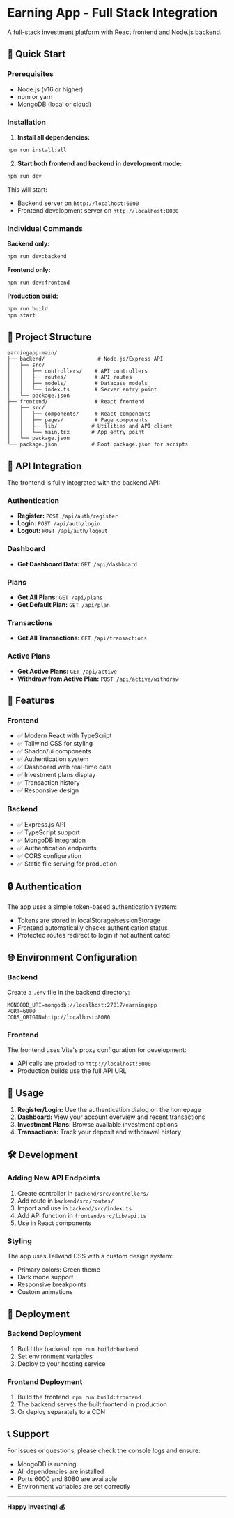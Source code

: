 # Earning App - Full Stack Integration

A full-stack investment platform with React frontend and Node.js backend.

## 🚀 Quick Start

### Prerequisites
- Node.js (v16 or higher)
- npm or yarn
- MongoDB (local or cloud)

### Installation

1. **Install all dependencies:**
```bash
npm run install:all
```

2. **Start both frontend and backend in development mode:**
```bash
npm run dev
```

This will start:
- Backend server on `http://localhost:6000`
- Frontend development server on `http://localhost:8080`

### Individual Commands

**Backend only:**
```bash
npm run dev:backend
```

**Frontend only:**
```bash
npm run dev:frontend
```

**Production build:**
```bash
npm run build
npm start
```

## 📁 Project Structure

```
earningapp-main/
├── backend/                 # Node.js/Express API
│   ├── src/
│   │   ├── controllers/    # API controllers
│   │   ├── routes/         # API routes
│   │   ├── models/         # Database models
│   │   └── index.ts        # Server entry point
│   └── package.json
├── frontend/               # React frontend
│   ├── src/
│   │   ├── components/     # React components
│   │   ├── pages/          # Page components
│   │   ├── lib/           # Utilities and API client
│   │   └── main.tsx       # App entry point
│   └── package.json
└── package.json           # Root package.json for scripts
```

## 🔧 API Integration

The frontend is fully integrated with the backend API:

### Authentication
- **Register:** `POST /api/auth/register`
- **Login:** `POST /api/auth/login`
- **Logout:** `POST /api/auth/logout`

### Dashboard
- **Get Dashboard Data:** `GET /api/dashboard`

### Plans
- **Get All Plans:** `GET /api/plans`
- **Get Default Plan:** `GET /api/plan`

### Transactions
- **Get All Transactions:** `GET /api/transactions`

### Active Plans
- **Get Active Plans:** `GET /api/active`
- **Withdraw from Active Plan:** `POST /api/active/withdraw`

## 🎨 Features

### Frontend
- ✅ Modern React with TypeScript
- ✅ Tailwind CSS for styling
- ✅ Shadcn/ui components
- ✅ Authentication system
- ✅ Dashboard with real-time data
- ✅ Investment plans display
- ✅ Transaction history
- ✅ Responsive design

### Backend
- ✅ Express.js API
- ✅ TypeScript support
- ✅ MongoDB integration
- ✅ Authentication endpoints
- ✅ CORS configuration
- ✅ Static file serving for production

## 🔒 Authentication

The app uses a simple token-based authentication system:
- Tokens are stored in localStorage/sessionStorage
- Frontend automatically checks authentication status
- Protected routes redirect to login if not authenticated

## 🌐 Environment Configuration

### Backend
Create a `.env` file in the backend directory:
```
MONGODB_URI=mongodb://localhost:27017/earningapp
PORT=6000
CORS_ORIGIN=http://localhost:8080
```

### Frontend
The frontend uses Vite's proxy configuration for development:
- API calls are proxied to `http://localhost:6000`
- Production builds use the full API URL

## 📱 Usage

1. **Register/Login:** Use the authentication dialog on the homepage
2. **Dashboard:** View your account overview and recent transactions
3. **Investment Plans:** Browse available investment options
4. **Transactions:** Track your deposit and withdrawal history

## 🛠️ Development

### Adding New API Endpoints

1. Create controller in `backend/src/controllers/`
2. Add route in `backend/src/routes/`
3. Import and use in `backend/src/index.ts`
4. Add API function in `frontend/src/lib/api.ts`
5. Use in React components

### Styling

The app uses Tailwind CSS with a custom design system:
- Primary colors: Green theme
- Dark mode support
- Responsive breakpoints
- Custom animations

## 🚀 Deployment

### Backend Deployment
1. Build the backend: `npm run build:backend`
2. Set environment variables
3. Deploy to your hosting service

### Frontend Deployment
1. Build the frontend: `npm run build:frontend`
2. The backend serves the built frontend in production
3. Or deploy separately to a CDN

## 📞 Support

For issues or questions, please check the console logs and ensure:
- MongoDB is running
- All dependencies are installed
- Ports 6000 and 8080 are available
- Environment variables are set correctly

---

**Happy Investing! 💰**
